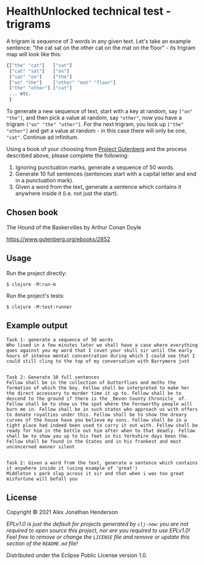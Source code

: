 # HealthUnlocked technical test - trigrams

A trigram is sequence of 3 words in any given text. Let's take an example sentence: "the cat sat on the other cat on the mat on the floor" - its trigram map will look like this:
```clj
{["the" "cat"]   ["sat"]
 ["cat" "sat"]   ["on"]
 ["sat" "on"]    ["the"]
 ["on" "the"]    ["other" "mat" "floor"]
 ["the" "other"] ["cat"]
 ... etc.
 }
 ```

To generate a new sequence of text, start with a key at random, say `["on" "the"]`, and then pick a value at random, say `"other"`, now you have a trigram `["on" "the" "other"]`. For the next trigram, you look up `["the" "other"]` and get a value at random - in this case there will only be one, `"cat"`. Continue ad infinitum.

Using a book of your choosing from [Project Gutenberg](https://www.gutenberg.org/) and the process described above, please complete the following:

1. Ignoring punctuation marks, generate a sequence of 50 words.
2. Generate 10 full sentences (sentences start with a capital letter and end in a punctuation mark).
3. Given a word from the text, generate a sentence which contains it anywhere inside it (i.e. not just the start).

## Chosen book

The Hound of the Baskervilles by Arthur Conan Doyle

https://www.gutenberg.org/ebooks/2852

## Usage

Run the project directly:

    $ clojure -M:run-m


Run the project's tests:

    $ clojure -M:test:runner

## Example output
```
Task 1: generate a sequence of 50 words
Who lived in a few minutes later we shall have a case where everything goes against you my word that I covet your skull sir until the early hours of intense mental concentration during which I could see that I could still cling to the top of my conversation with Barrymore just


Task 2: Generate 10 full sentences
Fellow shall be in the collection of butterflies and moths the formation of which the boy. Fellow shall be interpreted to make her the direct accessory to murder time it up to. Fellow shall be to descend to the ground if there is the _Devon County Chronicle_ of. Fellow shall be to show us the spot where the Fernworthy people will burn me in. Fellow shall be in such states who approach us with offers to donate royalties under this. Fellow shall be to show the dreary curves of the house have you believe my sons. Fellow shall be in a tight place had indeed been used to carry it out with. Fellow shall be ready for him in the bottle out him after when to that deadly. Fellow shall be to show you up to his feet in his Yorkshire days been the. Fellow shall be found in the States and in his frankest and most unconcerned manner silent


Task 2: Given a word from the text, generate a sentence which contains it anywhere inside it (using example of 'great')
Middleton s park slap across it sir and that when i was too great misfortune will befall you
```

## License

Copyright © 2021 Alex Jonathan Henderson

_EPLv1.0 is just the default for projects generated by `clj-new`: you are not_
_required to open source this project, nor are you required to use EPLv1.0!_
_Feel free to remove or change the `LICENSE` file and remove or update this_
_section of the `README.md` file!_

Distributed under the Eclipse Public License version 1.0.

